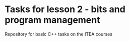 # Tasks for lesson 2 - bits and program management
Repository for basic C++ tasks on the ITEA courses
